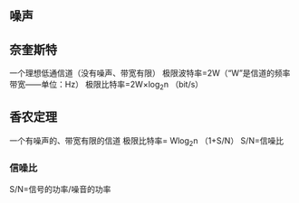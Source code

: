 

## 噪声

## 奈奎斯特
一个理想低通信道（没有噪声、带宽有限）
极限波特率=2W（“W”是信道的频率带宽——单位：Hz）
极限比特率=2W×log$_2$n （bit/s）
## 香农定理
一个有噪声的、带宽有限的信道
极限比特率= Wlog$_2$n （1+S/N）
S/N=信噪比
### 信噪比
S/N=信号的功率/噪音的功率
<!--stackedit_data:
eyJoaXN0b3J5IjpbLTExMzAwMjE1XX0=
-->